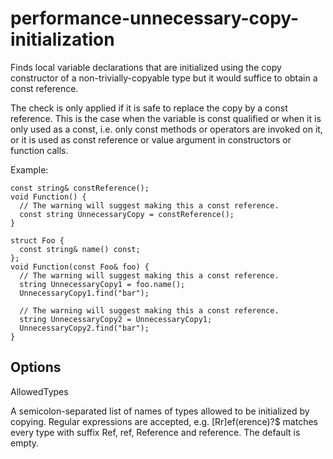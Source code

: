 performance-unnecessary-copy-initialization
===========================================

Finds local variable declarations that are initialized using the copy
constructor of a non-trivially-copyable type but it would suffice to
obtain a const reference.

The check is only applied if it is safe to replace the copy by a const
reference. This is the case when the variable is const qualified or when
it is only used as a const, i.e. only const methods or operators are
invoked on it, or it is used as const reference or value argument in
constructors or function calls.

Example:

    const string& constReference();
    void Function() {
      // The warning will suggest making this a const reference.
      const string UnnecessaryCopy = constReference();
    }

    struct Foo {
      const string& name() const;
    };
    void Function(const Foo& foo) {
      // The warning will suggest making this a const reference.
      string UnnecessaryCopy1 = foo.name();
      UnnecessaryCopy1.find("bar");

      // The warning will suggest making this a const reference.
      string UnnecessaryCopy2 = UnnecessaryCopy1;
      UnnecessaryCopy2.find("bar");
    }

Options
-------

AllowedTypes

A semicolon-separated list of names of types allowed to be initialized
by copying. Regular expressions are accepted, e.g. <span
class="title-ref">\[Rr\]ef(erence)?$</span> matches every type with
suffix <span class="title-ref">Ref</span>, <span
class="title-ref">ref</span>, <span class="title-ref">Reference</span>
and <span class="title-ref">reference</span>. The default is empty.
